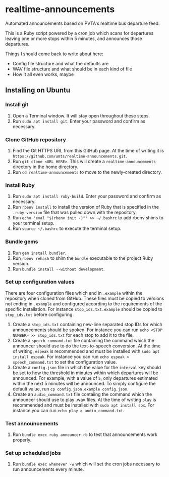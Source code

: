 # realtime-announcements
Automated announcements based on PVTA's realtime bus departure feed.

This is a Ruby script powered by a cron job which scans for departures leaving one or more stops within 5 minutes, and announces those departures.

Things I should come back to write about here:

+ Config file structure and what the defaults are
+ WAV file structure and what should be in each kind of file
+ How it all even works, maybe

## Installing on Ubuntu

### Install git
1. Open a Terminal window. It will stay open throughout these steps.
1. Run `sudo apt install git`. Enter your password and confirm as necessary.


### Clone GitHub repository
1. Find the Git HTTPS URL from this GitHub page. At the time of writing it is `https://github.com/umts/realtime-announcements.git`.
1. Run `git clone <URL HERE>`. This will create a `realtime-announcements` directory in the home directory.
1. Run `cd realtime-announcements` to move to the newly-created directory.

### Install Ruby
1. Run `sudo apt install ruby-build`. Enter your password and confirm as necessary.
1. Run `rbenv install` to install the version of Ruby that is specified in the `.ruby-version` file that was pulled down with the repository.
1. Run `echo 'eval "$(rbenv init -)"' >> ~/.bashrc` to add rbenv shims to your terminal setup.
1. Run `source ~/.bashrc` to execute the terminal setup.

### Bundle gems
1. Run `gem install bundler`.
1. Run `rbenv rehash` to shim the `bundle` executable to the project Ruby version.
1. Run `bundle install --without development`.

### Set up configuration values
There are four configuration files which end in `.example` within the repository when cloned from GitHub. These files must be copied to versions not ending in `.example` and configured according to the requirements of the specific installation. For instance `stop_ids.txt.example` should be copied to `stop_ids.txt` before configuring.
1. Create a `stop_ids.txt` containing new-line separated stop IDs for which announcements should be spoken. For instance you can run `echo <STOP NUMBER> >> stop_ids.txt` for each stop to add it to the file.
1. Create a `speech_command.txt` file containing the command which the announcer should use to do the text-to-speech conversion. At the time of writing, `espeak` is recommended and must be installed with `sudo apt install espeak`. For instance you can run `echo espeak > speech_command.txt` to set the configuration value.
1. Create a `config.json` file in which the value for the `interval` key should be set to how the threshold in minutes within which departures will be announced. For example, with a value of `5`, only departures estimated within the next 5 minutes will be announced. To simply configure the default value, run `cp config.json.example config.json`.
1. Create an `audio_command.txt` file contaiing the command which the announcer should use to play .wav files. At the time of writing `play` is recommended and must be installed with `sudo apt install sox`. For instance you can run `echo play > audio_command.txt`.

### Test announcements
1. Run `bundle exec ruby announcer.rb` to test that announcements work properly.

### Set up scheduled jobs
1. Run `bundle exec whenever -w` which will set the cron jobs necessary to run announcements every minute.
